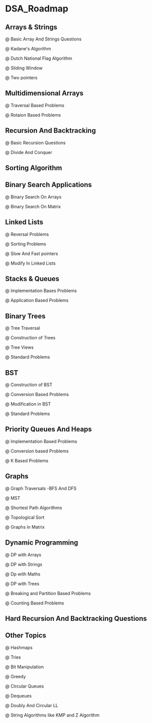 
# DSA_Roadmap

## Arrays & Strings

   @ Basic Array And Strings Questions

   @ Kadane's Algorithm

   @ Dutch National Flag Algorithm

   @ Sliding Window

   @ Two pointers

## Multidimensional Arrays

   @ Traversal Based Problems

   @ Rotaion Based Problems

## Recursion And Backtracking

   @ Basic Recursion Questions

   @ Divide And Conquer

## Sorting Algorithm

## Binary Search Applications 

   @ Binary Search On Arrays

   @ Binary Search On Matrix

## Linked Lists

   @ Reversal Problems 

   @ Sorting Problems

   @ Slow And Fast pointers

   @ Modify In Linked Lists

## Stacks & Queues 

   @ Implementation Bases Problems

   @ Application Based Problems

## Binary Trees

   @ Tree Traversal

   @ Construction of Trees

   @ Tree Views

   @ Standard Problems

## BST

   @ Construction of BST

   @ Conversion Based Problems

   @ Modification in BST

   @ Standard Problems

## Priority Queues And Heaps

   @ Implementation Based Problems

   @ Conversion based Problems

   @ K Based Problems

## Graphs

   @ Graph Traversals -BFS And DFS

   @ MST

   @ Shortest Path Algorithms

   @ Topological Sort

   @ Graphs in Matrix 

## Dynamic Programming 

   @ DP with Arrays

   @ DP with Strings

   @ Dp with Maths 

   @ DP with Trees

   @ Breaking and Partition Based Problems

   @ Counting Based Problems

## Hard Recursion And Backtracking Questions

## Other Topics

   @ Hashmaps

   @ Tries

   @ Bit Manipulation

   @ Greedy 

   @ Circular Queues

   @ Dequeues

   @ Doubly And Circular LL

   @ String Algorithms like KMP and Z Algorithm


